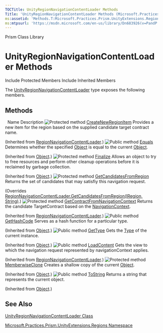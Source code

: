 ```yaml
---
TOCTitle: UnityRegionNavigationContentLoader Methods
Title: 'UnityRegionNavigationContentLoader Methods (Microsoft.Practices.Prism.UnityExtensions.Regions)'
ms:assetid: 'Methods.T:Microsoft.Practices.Prism.UnityExtensions.Regions.UnityRegionNavigationContentLoader'
ms:mtpsurl: 'https://msdn.microsoft.com/en-us/library/Dn683926(v=PandP.50)'
---
```


Prism Class Library

UnityRegionNavigationContentLoader Methods
==========================================

Include Protected Members
Include Inherited Members

The [UnityRegionNavigationContentLoader](https://msdn.microsoft.com/en-us/library/microsoft.practices.prism.unityextensions.regions.unityregionnavigationcontentloader(v=pandp.50)) type exposes the following members.

Methods
-------

<span id="methodTableToggle"></span>
 
Name
Description
![](https://msdn.microsoft.com/en-us/Dn683926.protmethod(en-us,PandP.50).gif "Protected method")
[CreateNewRegionItem](https://msdn.microsoft.com/en-us/library/microsoft.practices.prism.regions.regionnavigationcontentloader.createnewregionitem(v=pandp.50))
Provides a new item for the region based on the supplied candidate target contract name.

(Inherited from [RegionNavigationContentLoader](https://msdn.microsoft.com/en-us/library/microsoft.practices.prism.regions.regionnavigationcontentloader(v=pandp.50)).)
![](https://msdn.microsoft.com/en-us/Dn683926.pubmethod(en-us,PandP.50).gif "Public method")
[Equals](http://msdn2.microsoft.com/en-us/library/bsc2ak47)
Determines whether the specified [Object](http://msdn2.microsoft.com/en-us/library/e5kfa45b) is equal to the current [Object](http://msdn2.microsoft.com/en-us/library/e5kfa45b).

(Inherited from [Object](http://msdn2.microsoft.com/en-us/library/e5kfa45b).)
![](https://msdn.microsoft.com/en-us/Dn683926.protmethod(en-us,PandP.50).gif "Protected method")
[Finalize](http://msdn2.microsoft.com/en-us/library/4k87zsw7)
Allows an object to try to free resources and perform other cleanup operations before it is reclaimed by garbage collection.

(Inherited from [Object](http://msdn2.microsoft.com/en-us/library/e5kfa45b).)
![](https://msdn.microsoft.com/en-us/Dn683926.protmethod(en-us,PandP.50).gif "Protected method")
[GetCandidatesFromRegion](https://msdn.microsoft.com/en-us/library/microsoft.practices.prism.unityextensions.regions.unityregionnavigationcontentloader.getcandidatesfromregion(v=pandp.50))
Returns the set of candidates that may satisfiy this navigation request.

(Overrides [RegionNavigationContentLoader.GetCandidatesFromRegion(IRegion, String)](https://msdn.microsoft.com/en-us/library/microsoft.practices.prism.regions.regionnavigationcontentloader.getcandidatesfromregion(v=pandp.50)).)
![](https://msdn.microsoft.com/en-us/Dn683926.protmethod(en-us,PandP.50).gif "Protected method")
[GetContractFromNavigationContext](https://msdn.microsoft.com/en-us/library/microsoft.practices.prism.regions.regionnavigationcontentloader.getcontractfromnavigationcontext(v=pandp.50))
Returns the candidate TargetContract based on the [NavigationContext](https://msdn.microsoft.com/en-us/library/microsoft.practices.prism.regions.navigationcontext(v=pandp.50)).

(Inherited from [RegionNavigationContentLoader](https://msdn.microsoft.com/en-us/library/microsoft.practices.prism.regions.regionnavigationcontentloader(v=pandp.50)).)
![](https://msdn.microsoft.com/en-us/Dn683926.pubmethod(en-us,PandP.50).gif "Public method")
[GetHashCode](http://msdn2.microsoft.com/en-us/library/zdee4b3y)
Serves as a hash function for a particular type.

(Inherited from [Object](http://msdn2.microsoft.com/en-us/library/e5kfa45b).)
![](https://msdn.microsoft.com/en-us/Dn683926.pubmethod(en-us,PandP.50).gif "Public method")
[GetType](http://msdn2.microsoft.com/en-us/library/dfwy45w9)
Gets the [Type](http://msdn2.microsoft.com/en-us/library/42892f65) of the current instance.

(Inherited from [Object](http://msdn2.microsoft.com/en-us/library/e5kfa45b).)
![](https://msdn.microsoft.com/en-us/Dn683926.pubmethod(en-us,PandP.50).gif "Public method")
[LoadContent](https://msdn.microsoft.com/en-us/library/microsoft.practices.prism.regions.regionnavigationcontentloader.loadcontent(v=pandp.50))
Gets the view to which the navigation request represented by navigationContext applies.

(Inherited from [RegionNavigationContentLoader](https://msdn.microsoft.com/en-us/library/microsoft.practices.prism.regions.regionnavigationcontentloader(v=pandp.50)).)
![](https://msdn.microsoft.com/en-us/Dn683926.protmethod(en-us,PandP.50).gif "Protected method")
[MemberwiseClone](http://msdn2.microsoft.com/en-us/library/57ctke0a)
Creates a shallow copy of the current [Object](http://msdn2.microsoft.com/en-us/library/e5kfa45b).

(Inherited from [Object](http://msdn2.microsoft.com/en-us/library/e5kfa45b).)
![](https://msdn.microsoft.com/en-us/Dn683926.pubmethod(en-us,PandP.50).gif "Public method")
[ToString](http://msdn2.microsoft.com/en-us/library/7bxwbwt2)
Returns a string that represents the current object.

(Inherited from [Object](http://msdn2.microsoft.com/en-us/library/e5kfa45b).)

See Also
--------

<span id="seeAlsoToggle"></span>
[UnityRegionNavigationContentLoader Class](https://msdn.microsoft.com/en-us/library/microsoft.practices.prism.unityextensions.regions.unityregionnavigationcontentloader(v=pandp.50))

[Microsoft.Practices.Prism.UnityExtensions.Regions Namespace](https://msdn.microsoft.com/en-us/library/microsoft.practices.prism.unityextensions.regions(v=pandp.50))
